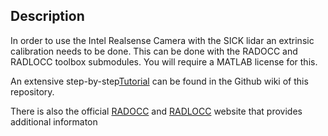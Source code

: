 ## Description

In order to use the Intel Realsense Camera with the SICK lidar an extrinsic calibration needs to be done.
This can be done with the RADOCC and RADLOCC toolbox submodules. You will require a MATLAB license for this.

An extensive step-by-step[Tutorial](https://github.com/Roboy/autonomous_driving/wiki/Calibration:-Extrinsic-calibration-between-camera-and-lidar) can be found in the Github wiki of this repository.

There is also the official [RADOCC](http://www-personal.acfr.usyd.edu.au/akas9185/AutoCalib/AutoCamDoc/index.html) and [RADLOCC](http://www-personal.acfr.usyd.edu.au/akas9185/AutoCalib/AutoLaserCamDoc/index.html) website that provides additional informaton
